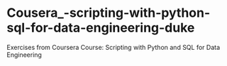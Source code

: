 # Cousera_-scripting-with-python-sql-for-data-engineering-duke
Exercises from Coursera Course: Scripting with Python and SQL for Data Engineering
